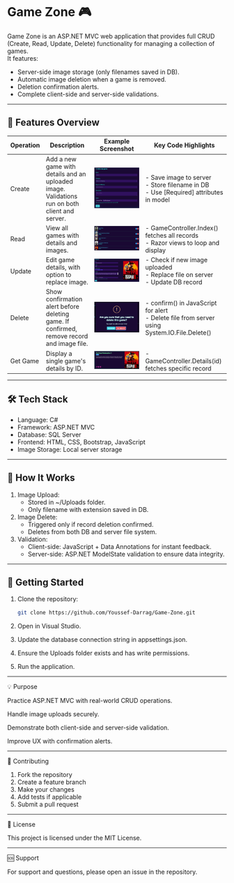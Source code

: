 # Game Zone 🎮

Game Zone is an ASP.NET MVC web application that provides full CRUD (Create, Read, Update, Delete) functionality for managing a collection of games.  
It features:
- Server-side image storage (only filenames saved in DB).
- Automatic image deletion when a game is removed.
- Deletion confirmation alerts.
- Complete client-side and server-side validations.

---

## 📂 Features Overview

| Operation | Description | Example Screenshot | Key Code Highlights |
|-----------|-------------|--------------------|---------------------|
| Create | Add a new game with details and an uploaded image. Validations run on both client and server. | ![Create Screenshot](screenshots/create.png) | - Save image to server<br>- Store filename in DB<br>- Use [Required] attributes in model |
| Read | View all games with details and images. | ![Read Screenshot](screenshots/read.png) | - GameController.Index() fetches all records<br>- Razor views to loop and display |
| Update | Edit game details, with option to replace image. | ![Update Screenshot](screenshots/update.png) | - Check if new image uploaded<br>- Replace file on server<br>- Update DB record |
| Delete | Show confirmation alert before deleting game. If confirmed, remove record and image file. | ![Delete Screenshot](screenshots/delete.png) | - confirm() in JavaScript for alert<br>- Delete file from server using System.IO.File.Delete() |
| Get Game | Display a single game's details by ID. | ![Details Screenshot](screenshots/details.png) | - GameController.Details(id) fetches specific record |

---

## 🛠 Tech Stack
- Language: C#
- Framework: ASP.NET MVC
- Database: SQL Server
- Frontend: HTML, CSS, Bootstrap, JavaScript
- Image Storage: Local server storage

---

## 📖 How It Works
1. Image Upload:
   - Stored in ~/Uploads folder.
   - Only filename with extension saved in DB.
2. Image Delete:
   - Triggered only if record deletion confirmed.
   - Deletes from both DB and server file system.
3. Validation:
   - Client-side: JavaScript + Data Annotations for instant feedback.
   - Server-side: ASP.NET ModelState validation to ensure data integrity.

---

## 🚀 Getting Started
1. Clone the repository:
   ```bash
   git clone https://github.com/Youssef-Darrag/Game-Zone.git

2. Open in Visual Studio.


3. Update the database connection string in appsettings.json.


4. Ensure the Uploads folder exists and has write permissions.


5. Run the application.




---

💡 Purpose

Practice ASP.NET MVC with real-world CRUD operations.

Handle image uploads securely.

Demonstrate both client-side and server-side validation.

Improve UX with confirmation alerts.



---

🤝 Contributing

1. Fork the repository
2. Create a feature branch
3. Make your changes
4. Add tests if applicable
5. Submit a pull request



---

📜 License

This project is licensed under the MIT License.



---

🆘 Support

For support and questions, please open an issue in the repository.
